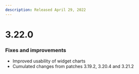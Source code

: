 ```yaml
---
description: Released April 29, 2022
---
```


# 3.22.0

### Fixes and improvements

* Improved usability of widget charts
* Cumulated changes from patches 3.19.2, 3.20.4 and 3.21.2
